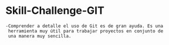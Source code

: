 # Skill-Challenge-GIT

	-Comprender a detalle el uso de Git es de gran ayuda. Es una 
	 herramienta muy útil para trabajar proyectos en conjunto de 
	 una manera muy sencilla.
